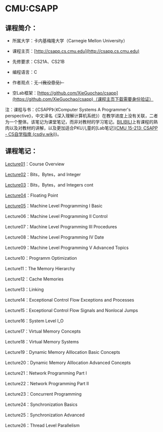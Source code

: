 # CMU:CSAPP

## 课程简介：

- 所属大学：卡内基梅隆大学（Carnegie Mellon University）

- 课程主页：[http://csapp.cs.cmu.edu](http://csapp.cs.cmu.edu)

- 先修要求：CS21A、CS21B

- 编程语言：C

- 作者观点：无~~（我没意见）~~

- 空Lab框架：[https://github.com/XieGuochao/csapp](https://github.com/XieGuochao/csapp)（课程主页下载需要身份验证）

注：课程与书：《CSAPP》（《Computer Systems A Programmer's perspective》，中文译名《深入理解计算机系统》）在教学进度上没有关联，二者为一个整体。该笔记为课堂笔记，而非对教材的学习笔记。[BILIBILI](https://www.bilibili.com/video/BV1iW411d7hd/?p=2&share_source=copy_web&vd_source=f4da441f4dc2fb1600644536b010676a)上有课程的熟肉以及对教材的讲解，以及更加适合PKU儿童的[Lab笔记]([CMU 15-213: CSAPP - CS自学指南 (csdiy.wiki)](https://csdiy.wiki/%E8%AE%A1%E7%AE%97%E6%9C%BA%E7%B3%BB%E7%BB%9F%E5%9F%BA%E7%A1%80/CSAPP/#_1))。

## 课程笔记：

[Lecture01](https://lh314-pku.github.io/notes/CMU_CSAPP/Lecture01)：Course Overview

[Lecture02](https://lh314-pku.github.io/notes/CMU_CSAPP/Lecture02)：Bits，Bytes，and Integer

[Lecture03](https://lh314-pku.github.io/notes/CMU_CSAPP/Lecture03)：Bits，Bytes，and Integers cont

[Lecture04](https://lh314-pku.github.io/notes/CMU_CSAPP/Lecture04)：Floating Point

[Lecture05](https://lh314-pku.github.io/notes/CMU_CSAPP/Lecture05)：Machine Level Programming I Basic

Lecture06：Machine Level Programming II Control

Lecture07：Machine Level Programming III Procedures

Lecture08：Machine Level Programming IV Date

Lecture09：Machine Level Programming V Advanced Topics

Lecture10：Programm Optimization

Lecture11：The Memory Hierarchy

Lecture12：Cache Memories

Lecture13：Linking

Lecture14：Exceptional Control Flow  Exceptions and Processes

Lecture15：Exceptional Control Flow  Signals and Nonlocal Jumps

Lecture16：System Level I_O

Lecture17：Virtual Memory Concepts

Lecture18：Virtual Memory Systems

Lecture19：Dynamic Memory Alllocation Basic Concepts

Lecture20：Dynamic Memory Alllocation Advanced Concepts

Lecture21：Network Programming Part I

Lecture22：Network Programming Part II

Lecture23：Concurrent Programming

Lecture24：Synchronization Basics

Lecture25：Synchronization Advanced

Lecture26：Thread Level Parallelism
